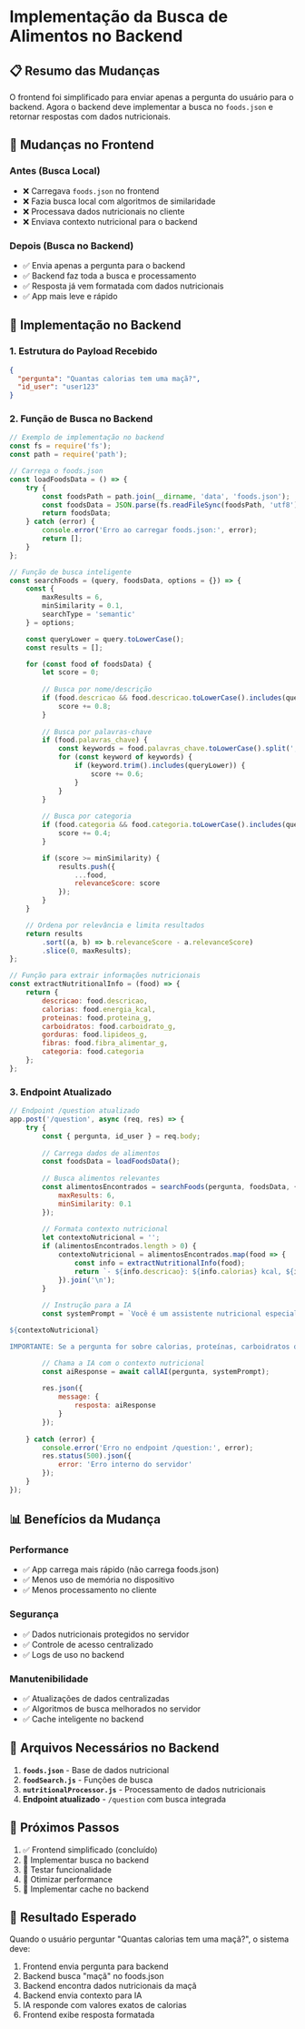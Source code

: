 # Implementação da Busca de Alimentos no Backend

## 📋 Resumo das Mudanças

O frontend foi simplificado para enviar apenas a pergunta do usuário para o backend. Agora o backend deve implementar a busca no `foods.json` e retornar respostas com dados nutricionais.

## 🔄 Mudanças no Frontend

### Antes (Busca Local)
- ❌ Carregava `foods.json` no frontend
- ❌ Fazia busca local com algoritmos de similaridade
- ❌ Processava dados nutricionais no cliente
- ❌ Enviava contexto nutricional para o backend

### Depois (Busca no Backend)
- ✅ Envia apenas a pergunta para o backend
- ✅ Backend faz toda a busca e processamento
- ✅ Resposta já vem formatada com dados nutricionais
- ✅ App mais leve e rápido

## 🚀 Implementação no Backend

### 1. Estrutura do Payload Recebido

```json
{
  "pergunta": "Quantas calorias tem uma maçã?",
  "id_user": "user123"
}
```

### 2. Função de Busca no Backend

```javascript
// Exemplo de implementação no backend
const fs = require('fs');
const path = require('path');

// Carrega o foods.json
const loadFoodsData = () => {
    try {
        const foodsPath = path.join(__dirname, 'data', 'foods.json');
        const foodsData = JSON.parse(fs.readFileSync(foodsPath, 'utf8'));
        return foodsData;
    } catch (error) {
        console.error('Erro ao carregar foods.json:', error);
        return [];
    }
};

// Função de busca inteligente
const searchFoods = (query, foodsData, options = {}) => {
    const {
        maxResults = 6,
        minSimilarity = 0.1,
        searchType = 'semantic'
    } = options;

    const queryLower = query.toLowerCase();
    const results = [];

    for (const food of foodsData) {
        let score = 0;
        
        // Busca por nome/descrição
        if (food.descricao && food.descricao.toLowerCase().includes(queryLower)) {
            score += 0.8;
        }
        
        // Busca por palavras-chave
        if (food.palavras_chave) {
            const keywords = food.palavras_chave.toLowerCase().split(',');
            for (const keyword of keywords) {
                if (keyword.trim().includes(queryLower)) {
                    score += 0.6;
                }
            }
        }
        
        // Busca por categoria
        if (food.categoria && food.categoria.toLowerCase().includes(queryLower)) {
            score += 0.4;
        }

        if (score >= minSimilarity) {
            results.push({
                ...food,
                relevanceScore: score
            });
        }
    }

    // Ordena por relevância e limita resultados
    return results
        .sort((a, b) => b.relevanceScore - a.relevanceScore)
        .slice(0, maxResults);
};

// Função para extrair informações nutricionais
const extractNutritionalInfo = (food) => {
    return {
        descricao: food.descricao,
        calorias: food.energia_kcal,
        proteinas: food.proteina_g,
        carboidratos: food.carboidrato_g,
        gorduras: food.lipideos_g,
        fibras: food.fibra_alimentar_g,
        categoria: food.categoria
    };
};
```

### 3. Endpoint Atualizado

```javascript
// Endpoint /question atualizado
app.post('/question', async (req, res) => {
    try {
        const { pergunta, id_user } = req.body;
        
        // Carrega dados de alimentos
        const foodsData = loadFoodsData();
        
        // Busca alimentos relevantes
        const alimentosEncontrados = searchFoods(pergunta, foodsData, {
            maxResults: 6,
            minSimilarity: 0.1
        });
        
        // Formata contexto nutricional
        let contextoNutricional = '';
        if (alimentosEncontrados.length > 0) {
            contextoNutricional = alimentosEncontrados.map(food => {
                const info = extractNutritionalInfo(food);
                return `- ${info.descricao}: ${info.calorias} kcal, ${info.proteinas}g proteínas, ${info.carboidratos}g carboidratos, ${info.gorduras}g gorduras`;
            }).join('\n');
        }
        
        // Instrução para a IA
        const systemPrompt = `Você é um assistente nutricional especializado. Use as informações nutricionais abaixo para responder à pergunta do usuário:

${contextoNutricional}

IMPORTANTE: Se a pergunta for sobre calorias, proteínas, carboidratos ou outros nutrientes, use os valores exatos fornecidos acima. Não diga que não tem acesso a dados nutricionais.`;

        // Chama a IA com o contexto nutricional
        const aiResponse = await callAI(pergunta, systemPrompt);
        
        res.json({
            message: {
                resposta: aiResponse
            }
        });
        
    } catch (error) {
        console.error('Erro no endpoint /question:', error);
        res.status(500).json({
            error: 'Erro interno do servidor'
        });
    }
});
```

## 📊 Benefícios da Mudança

### Performance
- ✅ App carrega mais rápido (não carrega foods.json)
- ✅ Menos uso de memória no dispositivo
- ✅ Menos processamento no cliente

### Segurança
- ✅ Dados nutricionais protegidos no servidor
- ✅ Controle de acesso centralizado
- ✅ Logs de uso no backend

### Manutenibilidade
- ✅ Atualizações de dados centralizadas
- ✅ Algoritmos de busca melhorados no servidor
- ✅ Cache inteligente no backend

## 🔧 Arquivos Necessários no Backend

1. **`foods.json`** - Base de dados nutricional
2. **`foodSearch.js`** - Funções de busca
3. **`nutritionalProcessor.js`** - Processamento de dados nutricionais
4. **Endpoint atualizado** - `/question` com busca integrada

## 📝 Próximos Passos

1. ✅ Frontend simplificado (concluído)
2. 🔄 Implementar busca no backend
3. 🔄 Testar funcionalidade
4. 🔄 Otimizar performance
5. 🔄 Implementar cache no backend

## 🎯 Resultado Esperado

Quando o usuário perguntar "Quantas calorias tem uma maçã?", o sistema deve:

1. Frontend envia pergunta para backend
2. Backend busca "maçã" no foods.json
3. Backend encontra dados nutricionais da maçã
4. Backend envia contexto para IA
5. IA responde com valores exatos de calorias
6. Frontend exibe resposta formatada 